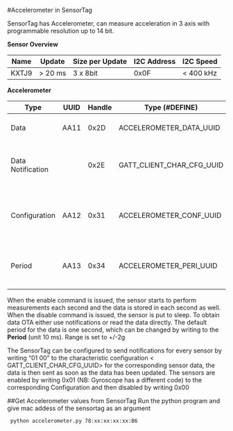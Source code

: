 #Accelerometer in SensorTag

SensorTag has Accelerometer, can measure acceleration in 3 axis with programmable resolution up to 14 bit.


__Sensor Overview__


| Name   | Update  | Size per Update | I2C Address | I2C Speed |
|--------|---------|------------|--------|---------|
| KXTJ9  | > 20 ms |  3 x 8bit  | 0x0F   |  < 400 kHz |


__Accelerometer__


| Type   | UUID  | Handle | Type (#DEFINE) | Format | Notes |
|--------|-------|--------|----------------|--------|-------|
| Data   |	AA11 | 	0x2D  | ACCELEROMETER_DATA_UUID |	X : Y : Z (3 bytes) |  X : Y : Z Coordinates |
| Data Notification | | 0x2E | GATT_CLIENT_CHAR_CFG_UUID | 2 bytes | Write "0100" to enable notifications, "0000" to disable|
|Configuration| AA12 | 0x31 | ACCELEROMETER_CONF_UUID | 1 byte | Write "01" to start Sensor and Measurements, "00" to put to sleep |
| Period | AA13 | 0x34 | ACCELEROMETER_PERI_UUID | 1 byte | Period = [Input*10] ms, default 1000 ms, lower limit 100 ms |


When the enable command is issued, the sensor starts to perform measurements each second and the data is stored in each second as well. When the disable command is issued, the sensor is put to sleep. To obtain data OTA either use notifications or read the data directly. The default period for the data is one second, which can be changed by writing to the __Period__ (unit 10 ms). Range is set to +/-2g

The SensorTag can be configured to send notifications for every sensor by writing “01 00” to the characteristic configuration < GATT_CLIENT_CHAR_CFG_UUID> for the corresponding sensor data, the data is then sent as soon as the data has been updated. The sensors are enabled by writing 0x01 (NB: Gyroscope has a different code) to the corresponding Configuration and then disabled by writing 0x00

##Get Accelerometer values from SensorTag
Run the python program and give mac addess of the sensortag as an argument

     python accelerometer.py 78:xx:xx:xx:xx:B6
     
  

